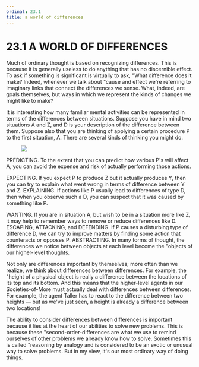 ```yaml
---
ordinal: 23.1
title: a world of differences
---
```


# 23.1 A WORLD OF DIFFERENCES

Much of ordinary thought is based on recognizing differences. This is because it is generally useless to do anything that has no discernible effect. To ask if something is significant is virtually to ask, "What difference does it make?</em> Indeed, whenever we talk about "cause and effect</em> we're referring to imaginary links that connect the differences we sense. What, indeed, are goals themselves, but ways in which we represent the kinds of changes we might like to make?

It is interesting how many familiar mental activities can be represented in terms of the differences between situations. Suppose you have in mind two situations A and Z, and D is your description of the difference between them. Suppose also that you are thinking of applying a certain procedure P to the first situation, A. There are several kinds of thinking you might do.

<figure><img src="/images/ch23/23-1.png"></img></figure>
PREDICTING. To the extent that you can predict how various P's will affect A, you can avoid the expense and risk of actually performing those actions.

EXPECTING. If you expect P to produce Z but it actually produces Y, then you can try to explain what went wrong in terms of difference between Y and Z. EXPLAINING. If actions like P usually lead to differences of type D, then when you observe such a D, you can suspect that it was caused by something like P.

WANTING. If you are in situation A, but wish to be in a situation more like Z, it may help to remember ways to remove or reduce differences like D. ESCAPING, ATTACKING, and DEFENDING. If P causes a disturbing type of difference D, we can try to improve matters by finding some action that counteracts or opposes P. ABSTRACTING. In many forms of thought, the differences we notice between objects at each level become the "objects</em> of our higher-level thoughts.

Not only are differences important by themselves; more often than we realize, we think about differences between differences. For example, the "height</em> of a physical object is really a difference between the locations of its top and its bottom. And this means that the higher-level agents in our Societies-of-More must actually deal with differences between differences. For example, the agent Taller has to react to the difference between two heights &mdash; but as we've just seen, a height is already a difference between two locations!

The ability to consider differences between differences is important because it lies at the heart of our abilities to solve new problems. This is because these "second-order-differences</em> are what we use to remind ourselves of other problems we already know how to solve. Sometimes this is called "reasoning by analogy</em> and is considered to be an exotic or unusual way to solve problems. But in my view, it's our most ordinary way of doing things.

